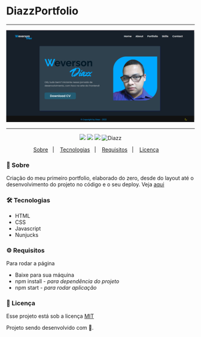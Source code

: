# DiazzPortfolio

***

<p align="center">
    <img src="https://github.com/wevdiaz/DiazzPortfolio/blob/main/images/tela_Diazzportfolio.png?raw=true" />
</p>

***

<p align="center">  
      <a>
          <img src="https://img.shields.io/github/repo-size/wevdiaz/DiazzPortfolio?color=%233498DB">      
      </a>  
      <a>
          <img src="https://img.shields.io/github/license/wevdiaz/DiazzPortfolio?color=%233498DB">        
      </a>      
      <a>
          <img src="https://img.shields.io/github/languages/count/wevdiaz/DiazzPortfolio?color=%233498DB">       
      </a>      
      <a>          
          <img alt="Diazz" src="https://img.shields.io/badge/made%20by-Diazz-DiazzPortfolio?color=%233498DB"> 
      </a>      
  </p> 

<p align="center">
    <a href="#speech_balloon-sobre">Sobre</a>&nbsp;&nbsp;&nbsp;|&nbsp;&nbsp;&nbsp;
    <a href="#hammer_and_wrench-tecnologias">Tecnologias</a>&nbsp;&nbsp;&nbsp;|&nbsp;&nbsp;&nbsp;
    <a href="#gear-requisitos">Requisitos</a>&nbsp;&nbsp;&nbsp;|&nbsp;&nbsp;&nbsp;
    <a href="#scroll-licença">Licença</a>&nbsp;&nbsp;&nbsp;&nbsp;&nbsp;&nbsp;    
</p>

### :speech_balloon: Sobre

Criação do meu primeiro portfolio, elaborado do zero, desde do layout até o desenvolvimento do projeto no código e o seu deploy. Veja [aqui](https://diazzportfolio.herokuapp.com/)
 
 ### :hammer_and_wrench: Tecnologias
 
 * HTML
 * CSS
 * Javascript
 * Nunjucks

### :gear: Requisitos

Para rodar a página

* Baixe para sua máquina
* npm install - *para dependência do projeto*
* npm start - *para rodar aplicação*

### :scroll: Licença

Esse projeto está sob a licença [MIT](https://github.com/wevdiaz/DiazzPortfolio/blob/main/LICENSE)

Projeto sendo desenvolvido com :blue_heart:.
